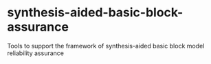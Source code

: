 # synthesis-aided-basic-block-assurance
Tools to support the framework of synthesis-aided basic block model reliability assurance
